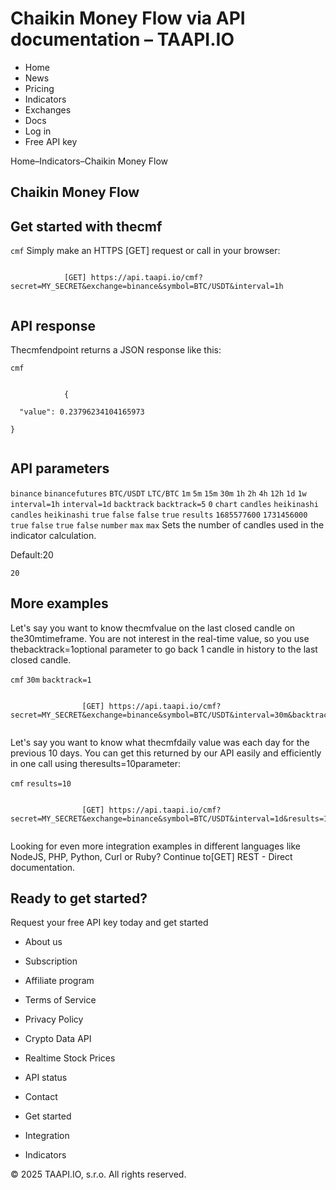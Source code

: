 # Chaikin Money Flow via API documentation – TAAPI.IO

- Home
- News
- Pricing
- Indicators
- Exchanges
- Docs
- Log in
- Free API key

Home–Indicators–Chaikin Money Flow


## Chaikin Money Flow

## Get started with thecmf
`cmf` Simply make an HTTPS [GET] request or call in your browser:


```

			[GET] https://api.taapi.io/cmf?secret=MY_SECRET&exchange=binance&symbol=BTC/USDT&interval=1h
		
```

## API response
Thecmfendpoint returns a JSON response like this:

`cmf` 
```

			{
  "value": 0.23796234104165973
}
		
```

## API parameters
`binance` `binancefutures` `BTC/USDT` `LTC/BTC` `1m` `5m` `15m` `30m` `1h` `2h` `4h` `12h` `1d` `1w` `interval=1h` `interval=1d` `backtrack` `backtrack=5` `0` `chart` `candles` `heikinashi` `candles` `heikinashi` `true` `false` `false` `true` `results` `1685577600` `1731456000` `true` `false` `true` `false` `number` `max` `max` Sets the number of candles used in the indicator calculation.

Default:20

`20` 
## More examples
Let's say you want to know thecmfvalue on the last closed candle on the30mtimeframe. You are not interest in the real-time value, so you use thebacktrack=1optional parameter to go back 1 candle in history to the last closed candle.

`cmf` `30m` `backtrack=1` 
```

				[GET] https://api.taapi.io/cmf?secret=MY_SECRET&exchange=binance&symbol=BTC/USDT&interval=30m&backtrack=1
			
```
Let's say you want to know what thecmfdaily value was each day for the previous 10 days. You can get this returned by our API easily and efficiently in one call using theresults=10parameter:

`cmf` `results=10` 
```

				[GET] https://api.taapi.io/cmf?secret=MY_SECRET&exchange=binance&symbol=BTC/USDT&interval=1d&results=10
			
```
Looking for even more integration examples in different languages like NodeJS, PHP, Python, Curl or Ruby? Continue to[GET] REST - Direct documentation.


## Ready to get started?
Request your free API key today and get started

- About us
- Subscription
- Affiliate program
- Terms of Service
- Privacy Policy
- Crypto Data API
- Realtime Stock Prices
- API status
- Contact

- Get started
- Integration
- Indicators

© 2025 TAAPI.IO, s.r.o. All rights reserved.

